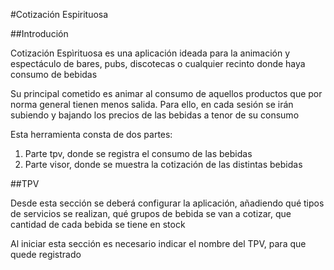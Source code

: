 #Cotización Espirituosa

##Introdución

Cotización Espìrituosa es una aplicación ideada para la animación y espectáculo de bares, pubs,
discotecas o cualquier recinto donde haya consumo de bebidas

Su principal cometido es animar al consumo de aquellos productos que por norma general tienen
menos salida. Para ello, en cada sesión se irán subiendo y bajando los precios de las bebidas
a tenor de su consumo

Esta herramienta consta de dos partes:

1. Parte tpv, donde se registra el consumo de las bebidas
2. Parte visor, donde se muestra la cotización de las distintas bebidas

##TPV

Desde esta sección se deberá configurar la aplicación, añadiendo qué tipos de servicios
se realizan, qué grupos de bebida se van a cotizar, que cantidad de cada bebida se tiene en
stock

Al iniciar esta sección es necesario indicar el nombre del TPV, para que quede registrado


